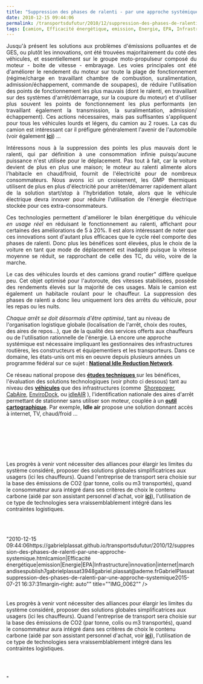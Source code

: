 ```yaml
---
title: "Suppression des phases de ralenti - par une approche systémique"
date: 2010-12-15 09:44:06
permalink: /transportsdufutur/2010/12/suppression-des-phases-de-ralenti-par-une-approche-systemique.html
tags: [camion, Efficacité énergétique, emission, Energie, EPA, Infrastructure, innovation, internet, marchandises]
---
```


<p style="text-align: justify">Jusqu'à présent les solutions aux problèmes d'émissions polluantes et de GES, ou plutôt les innovations, ont été trouvées majoritairement du coté des véhicules, et essentiellement sur le groupe moto-propulseur composé du moteur - boite de vitesse - embrayage. Les voies principales ont été d'améliorer le rendement du moteur sur toute la plage de fonctionnement (régime/charge en travaillant chambre de combustion, suralimentation, admission/échappement, commande de soupapes), de réduire l'utilisation des points de fonctionnement les plus mauvais (dont le ralenti, en travaillant sur des systèmes d'arrêt/démarrage, sur la coupure du moteur) et d'utiliser plus souvent les points de fonctionnement les plus performants (en travaillant également la transmission, la suralimentation, admission/échappement). Ces actions nécessaires, mais pas suffisantes s'appliquent pour tous les véhicules lourds et légers, du camion au 2 roues. La cas du camion est intéressant car il préfigure généralement l'avenir de l'automobile (voir également <strong><a href="https://gabrielplassat.github.io/transportsdufutur/2009/12/truck-2020-et-si-lavenir-du-camion-prefigurait-celui-de-lautomobile.html" target="_blank">ici</a></strong>) ... </p>  <!--more-->   <p style="text-align: justify">Intéressons nous à la suppression des points les plus mauvais dont le ralenti, qui par définition à une consommation infinie puisqu'aucune puissance n'est utilisée pour le déplacement. Pas tout à fait, car la voiture devient de plus en plus une maison; le moteur au ralenti alimente alors l'habitacle en chaud/froid, fournit de l'électricité pour de nombreux consommateurs. Nous avons ici un croisement, les GMP thermiques utilisent de plus en plus d'électricité pour arrêter/démarrer rapidement allant de la solution start/stop à l'hybridation totale, alors que le véhicule électrique devra innover pour réduire l'utilisation de l'énergie électrique stockée pour ces extra-consommateurs.</p> <p style="text-align: justify">Ces technologies permettent d'améliorer le bilan énergétique du véhicule <em>en usage réel </em>en réduisant le fonctionnement au ralenti, affichant pour certaines des améliorations de 5 à 20%. Il est alors intéressant de noter que ces innovations sont d'autant plus efficaces que le cycle réel comporte des phases de ralenti. Donc plus les bénéfices sont élevées, plus le choix de la voiture en tant que mode de déplacement est inadapté puisque la vitesse moyenne se réduit, se rapprochant de celle des TC, du vélo, voire de la marche.</p> <p style="text-align: justify">Le cas des véhicules lourds et des camions grand routier" diffère quelque peu. Cet objet optimisé pour l'autoroute, des vitesses stabilisées, possède des rendements élevés sur la majorité de ces usages. Mais le camion est également un habitacle roulant pour le chauffeur. La suppression des phases de ralenti a donc lieu uniquement lors des arrêts du véhicule, pour les repas ou les nuits.</p> <p style=""text-align: justify""><em>Chaque arrêt se doit désormais d'être optimisé</em>, tant au niveau de l'organisation logistique globale (localisation de l'arrêt, choix des routes, des aires de repos...), que de la qualité des services offerts aux chauffeurs ou de l'utilisation rationnelle de l'énergie. Là encore une approche systémique est nécessaire impliquant les gestionnaires des infrastructures routières, les constructeurs et équipementiers et les transporteurs. Dans ce domaine, les états-unis ont mis en oeuvre depuis plusieurs années un programme fédéral sur ce sujet : <strong><a href=""http://www1.eere.energy.gov/vehiclesandfuels/resources/fcvt_national_idling.html"" target=""_blank"">National Idle Reduction Network</a></strong>.</p> <p style=""text-align: justify"">Ce réseau national propose des <strong><a href=""http://www.afdc.energy.gov/afdc/vehicles/idle_reduction_electrification.html"" target=""_blank"">études techniques </a></strong>sur les bénéfices, l'évaluation des solutions technologiques (voir photo ci dessous) tant au niveau des <strong><a href=""http://www.afdc.energy.gov/afdc/vehicles/idle_reduction_equipment.html"" target=""_blank"">véhicules</a> </strong>que des infrastructures (comme  <a href=""http://www.shorepower.com/"">Shorepower</a>, <a href=""http://www.cabaire.com/"">CabAire</a>, <a href=""http://www.envirodock.com/"">EnviroDock</a>, ou <a href=""http://convoysolutions.com/"">idleAIR</a> ), l'identification nationale des aires d'arrêt permettant de stationner sans utiliser son moteur, couplée à un <strong><a href=""http://www.afdc.energy.gov/afdc/locator/tse/state"" target=""_blank"">outil cartographique</a></strong>. Par exemple, <strong>Idle air</strong> propose une solution donnant accès à internet, TV, chaud/froid ...</p> <p style=""text-align: justify""><a href="https://gabrielplassat.github.io/transportsdufutur/wp-content/uploads/sites/6/old/6a0120a66d2ad4970b0148c6c21444970c-800wi.jpg"" rel=""lightbox""><img alt=""Idleair"" class=""asset  asset-image at-xid-6a0120a66d2ad4970b0148c6c21444970c"" src=""/wp-content/uploads/sites/6/old/6a0120a66d2ad4970b0148c6c21444970c-500wi.jpg"" style=""margin-left: automargin-right: auto"" title=""Idleair"" /></a> <br /> <br /><a href="https://gabrielplassat.github.io/transportsdufutur/wp-content/uploads/sites/6/old/6a0120a66d2ad4970b0147e0b7f1fa970b-800wi.jpg"" rel=""lightbox""><img alt=""IMG_0061"" class=""asset  asset-image at-xid-6a0120a66d2ad4970b0147e0b7f1fa970b"" src=""/wp-content/uploads/sites/6/old/6a0120a66d2ad4970b0147e0b7f1fa970b-500wi.jpg"" style=""margin-left: automargin-right: auto"" title=""IMG_0061"" /></a> <br /><a href="https://gabrielplassat.github.io/transportsdufutur/wp-content/uploads/sites/6/old/6a0120a66d2ad4970b0147e0b7f28c970b-800wi.jpg"" rel=""lightbox""><img alt=""IMG_0062"" class=""asset  asset-image at-xid-6a0120a66d2ad4970b0147e0b7f28c970b"" src=""/wp-content/uploads/sites/6/old/6a0120a66d2ad4970b0147e0b7f28c970b-500wi.jpg"" style=""margin-left: automargin-right: auto"" title=""IMG_0062"" /></a> <br /><a href="https://gabrielplassat.github.io/transportsdufutur/wp-content/uploads/sites/6/old/6a0120a66d2ad4970b0147e0b7f4ac970b-800wi.jpg"" rel=""lightbox""><img alt=""IMG_0064"" class=""asset  asset-image at-xid-6a0120a66d2ad4970b0147e0b7f4ac970b"" src=""/wp-content/uploads/sites/6/old/6a0120a66d2ad4970b0147e0b7f4ac970b-500wi.jpg"" style=""margin-left: automargin-right: auto"" title=""IMG_0064"" /></a> <br /> <br />Les progrès à venir vont nécessiter des alliances pour élargir les limites du système considéré, proposer des solutions globales simplificatrices aux usagers (ici les chauffeurs). Quand l'entreprise de transport sera choisie sur la base des émissions de CO2 (par tonne, colis ou m3 transportés), quand le consommateur aura intégré dans ses critères de choix le contenu carbone (aidé par son assistant personnel d'achat, voir <strong><a href="https://gabrielplassat.github.io/transportsdufutur/2010/12/quand-le-citoyen-consommateur-devient-coproducteur-aujourdhui-des-disques-des-meubles-et-demain-.html"" target=""_blank"">ici</a></strong>), l'utilisation de ce type de technologies sera vraissemblablement intégré dans les contraintes logistiques.<br /> </p> <p style=""text-align: justify""> </p>"2010-12-15 09:44:06https://gabrielplassat.github.io/transportsdufutur/2010/12/suppression-des-phases-de-ralenti-par-une-approche-systemique.htmlcamion|Efficacité énergétique|emission|Energie|EPA|Infrastructure|innovation|internet|marchandisespublish7gabrielplassat3948gabriel.plassat@ademe.frGabrielPlassatsuppression-des-phases-de-ralenti-par-une-approche-systemique2015-07-21 16:37:31margin-right: auto"" title=""IMG_0062"" /></a> <br /><a href="https://gabrielplassat.github.io/transportsdufutur/wp-content/uploads/sites/6/old/6a0120a66d2ad4970b0147e0b7f4ac970b-800wi.jpg"" rel=""lightbox""><img alt=""IMG_0064"" class=""asset  asset-image at-xid-6a0120a66d2ad4970b0147e0b7f4ac970b"" src=""/wp-content/uploads/sites/6/old/6a0120a66d2ad4970b0147e0b7f4ac970b-500wi.jpg"" style=""margin-left: automargin-right: auto"" title=""IMG_0064"" /></a> <br /> <br />Les progrès à venir vont nécessiter des alliances pour élargir les limites du système considéré, proposer des solutions globales simplificatrices aux usagers (ici les chauffeurs). Quand l'entreprise de transport sera choisie sur la base des émissions de CO2 (par tonne, colis ou m3 transportés), quand le consommateur aura intégré dans ses critères de choix le contenu carbone (aidé par son assistant personnel d'achat, voir <strong><a href="https://gabrielplassat.github.io/transportsdufutur/2010/12/quand-le-citoyen-consommateur-devient-coproducteur-aujourdhui-des-disques-des-meubles-et-demain-.html"" target=""_blank"">ici</a></strong>), l'utilisation de ce type de technologies sera vraissemblablement intégré dans les contraintes logistiques.<br /> </p> <p style=""text-align: justify""> </p>"

